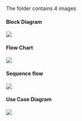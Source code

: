 The folder contains 4 images

#### Block Diagram
![](https://github.com/cpganiger/M3_WIPER_CONTROL_SYSTEM/tree/main/2_Design/block%20diagram.png?raw=true)

#### Flow Chart
![](/flowchart.png)

#### Sequence flow
![](/Data%20flow%20Diagram.png)

#### Use Case Diagram
![](/Use%20Case%20Diagram.png)
